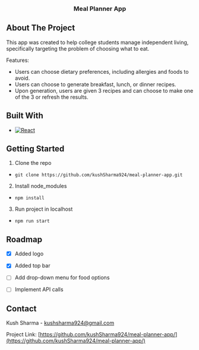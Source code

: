 <!-- PROJECT TITLE -->
<br />
<div align="center">

  <h3 align="center">Meal Planner App</h3>

</div>




<!-- ABOUT THE PROJECT -->
## About The Project

This app was created to help college students manage independent living, specifically targeting the problem of choosing what to eat. 

Features:
* Users can choose dietary preferences, including allergies and foods to avoid.
* Users can choose to generate breakfast, lunch, or dinner recipes.
* Upon generation, users are given 3 recipes and can choose to make one of the 3 or refresh the results.


## Built With


* [![React][React.js]][React-url]


<!-- GETTING STARTED -->
## Getting Started

1. Clone the repo
- ```git clone https://github.com/kushSharma924/meal-planner-app.git```
2. Install node_modules
- ```npm install```
3. Run project in localhost
- ```npm run start```

<!-- ROADMAP -->
## Roadmap

- [x] Added logo
- [x] Added top bar
- [ ] Add drop-down menu for food options
- [ ] Implement API calls


<!-- CONTACT -->
## Contact

Kush Sharma - kushsharma924@gmail.com

Project Link: [https://github.com/kushSharma924/meal-planner-app/](https://github.com/kushSharma924/meal-planner-app/)


<!-- MARKDOWN LINKS & IMAGES -->
[React.js]: https://img.shields.io/badge/React-20232A?style=for-the-badge&logo=react&logoColor=61DAFB
[React-url]: https://reactjs.org/
